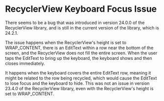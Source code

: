 # RecyclerView Keyboard Focus Issue

There seems to be a bug that was introduced in version 24.0.0 of the RecyclerView library, and is still in the current
version of the library, which is 24.2.1.

The issue happens when the RecyclerView's height is set to WRAP_CONTENT, there is an EditText within a row near the
bottom of the screen, and the RecyclerView does not fill the entire screen. When the user taps the EditText to bring
up the keyboard, the keyboard shows and then closes immediately.

It happens when the keyboard covers the entire EditText row, meaning it might be related to the row being recycled,
which would cause the EditText to lose focus and the keyboard to hide. This was not an issue in version 23.4.0 of the
RecyclerView library, even with the RecyclerView's height is set to WRAP_CONTENT.